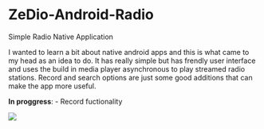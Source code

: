 # ZeDio-Android-Radio

 Simple Radio Native Application

I wanted to learn a bit about native android apps and this is what came to my head as an idea to do. It has really simple but has frendly user interface and uses the build in media player asynchronous to play streamed radio stations. Record and search options are just some good additions that can make the app more useful.

<b>In proggress</b>:
        - Record fuctionality

<img src="https://i.gyazo.com/182945ea9be8deeb1d52bb08370c1d11.png"/>
